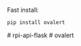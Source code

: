 


Fast install:

```
pip install ovalert
```

#   r p i - a p i - f l a s k  
 #   o v a l e r t  
 